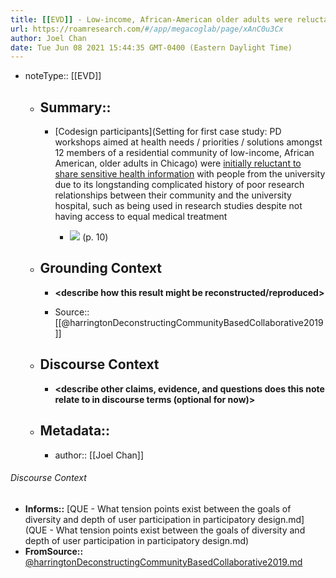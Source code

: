 ```yaml
---
title: [[EVD]] - Low-income, African-American older adults were reluctant to share sensitive health information bc of past mistreatment in research studies by the university hospital - [[@harringtonDeconstructingCommunityBasedCollaborative2019]]
url: https://roamresearch.com/#/app/megacoglab/page/xAnC0u3Cx
author: Joel Chan
date: Tue Jun 08 2021 15:44:35 GMT-0400 (Eastern Daylight Time)
---
```


- noteType:: [[EVD]]

    - ## Summary::

        - [Codesign participants](Setting for first case study: PD workshops aimed at health needs / priorities / solutions amongst 12 members of a residential community of low-income, African American, older adults in Chicago) were [initially reluctant to share sensitive health information](((1v56wNUVE))) with people from the university due to its longstanding complicated history of poor research relationships between their community and the university hospital, such as being used in research studies despite not having access to equal medical treatment

            - ![](https://firebasestorage.googleapis.com/v0/b/firescript-577a2.appspot.com/o/imgs%2Fapp%2Fmegacoglab%2Ff5FNV-HO1A.png?alt=media&token=4320fdf5-eefd-4f55-a3d6-3d0796bf1696) (p. 10)

    - ## **Grounding Context**

        - __<describe how this result might be reconstructed/reproduced>__

        - Source:: [[@harringtonDeconstructingCommunityBasedCollaborative2019]]

    - ## **Discourse Context**

        - __<describe other claims, evidence, and questions does this note relate to in discourse terms (optional for now)>__

    - ## Metadata::

        - author:: [[Joel Chan]]

###### Discourse Context

- **Informs::** [QUE - What tension points exist between the goals of diversity and depth of user participation in participatory design.md](QUE - What tension points exist between the goals of diversity and depth of user participation in participatory design.md)
- **FromSource::** [@harringtonDeconstructingCommunityBasedCollaborative2019.md](@harringtonDeconstructingCommunityBasedCollaborative2019.md)
